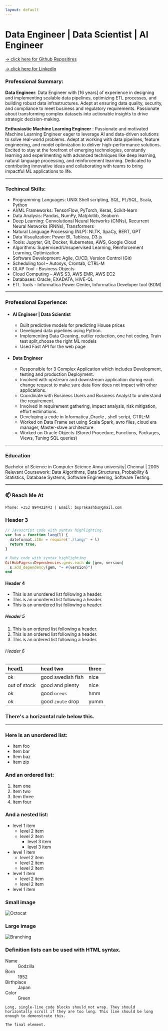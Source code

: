 ```yaml
---
layout: default
---
```


# Data Engineer | Data Scientist | AI Engineer

[-> click here for Github Repositires](https://github.com/bsprakashbs)

[-> click here for Linkedln](https://www.linkedin.com/in/prakash-bhavani-selvaraj-523a8a188/)

### Professional Summary:
**Data Engineer**:  Data Engineer with [16 years] of experience in designing and implementing scalable data pipelines, optimizing ETL processes, and building robust data infrastructures. Adept at ensuring data quality, security, and compliance to meet business and regulatory requirements. Passionate about transforming complex datasets into actionable insights to drive strategic decision-making.

**Enthusiastic Machine Learning Engineer** : Passionate and motivated Machine Learning Engineer eager to leverage AI and data-driven solutions to solve real-world problems. Adept at working with data pipelines, feature engineering, and model optimization to deliver high-performance solutions. Excited to stay at the forefront of emerging technologies, constantly learning and experimenting with advanced techniques like deep learning, natural language processing, and reinforcement learning. Dedicated to contributing innovative ideas and collaborating with teams to bring impactful ML applications to life.
* * *
### Techincal Skills:

*   Programming Languages: UNIX Shell scripting, SQL, PL/SQL, Scala, Python
*   AI/ML Frameworks: TensorFlow, PyTorch, Keras, Scikit-learn
*   Data Analysis: Pandas, NumPy, Matplotlib, Seaborn
*   Deep Learning: Convolutional Neural Networks (CNNs), Recurrent Neural Networks (RNNs), Transformers
*   Natural Language Processing (NLP): NLTK, SpaCy, BERT, GPT
*   Data Visualization: Power BI, Tableau, D3.js
*   Tools: Jupyter, Git, Docker, Kubernetes, AWS, Google Cloud
*   Algorithms: Supervised/Unsupervised Learning, Reinforcement Learning, Optimization
*   Software Development: Agile, CI/CD, Version Control (Git)
*   Scheduling tool – Autosys, Crontab, CTRL-M
*   OLAP Tool - Business Objects
*   Cloud Computing – AWS S3, AWS EMR, AWS EC2
*   Databases: Oracle, EXADATA, HIVE-QL 
*   ETL Tools - Informatica Power Center, Informatica Developer tool (BDM) 
 * * *
### Professional Experience:
- #### AI Engineer | Data Scientist
  
  - Built predictive models for predicting House prices
  - Developed data pipelines using Python.
  - Implementing Data Cleaning, outlier reduction, one hot coding, Train test split,choose the right ML models
  - Used Fast API for the web page

- #### Data Engineer
  - Responsible for 3 Complex Application which includes Development, testing and production Deployment.
  - Involved with upstream and downstream application during each change request to make sure data flow does not impact with other applications.
  - Coordinate with Business Users and Business Analyst to understand the requirement.
  - Involved in requirement gathering, impact analysis, risk mitigation, effort estimations.
  - Developing a code in Informatica ,Oracle , shell script, CTRL-M   
  - Worked on Data Frame set using Scala Spark, avro files, cloud era manager, Master-slave architecture
  - Worked on Oracle Objects (Stored Procedure, Functions, Packages, Views, Tuning SQL queries)
* * *
### Education

Bachelor of Science in Computer Science
Anna university| Chennai | 2005
Relevant Coursework: Data Algorithms, Data Structures, Probability & Statistics, Database Systems, Software Engineering, Software Testing.
* * *
###  📫 Reach Me At
```
Phone: +353 894422443 | Email: bsprakashbs@gmail.com
```
### Header 3

```js
// Javascript code with syntax highlighting.
var fun = function lang(l) {
  dateformat.i18n = require('./lang/' + l)
  return true;
}
```

```ruby
# Ruby code with syntax highlighting
GitHubPages::Dependencies.gems.each do |gem, version|
  s.add_dependency(gem, "= #{version}")
end
```

#### Header 4

*   This is an unordered list following a header.
*   This is an unordered list following a header.
*   This is an unordered list following a header.

##### Header 5

1.  This is an ordered list following a header.
2.  This is an ordered list following a header.
3.  This is an ordered list following a header.

###### Header 6

| head1        | head two          | three |
|:-------------|:------------------|:------|
| ok           | good swedish fish | nice  |
| out of stock | good and plenty   | nice  |
| ok           | good `oreos`      | hmm   |
| ok           | good `zoute` drop | yumm  |

### There's a horizontal rule below this.

* * *

### Here is an unordered list:

*   Item foo
*   Item bar
*   Item baz
*   Item zip

### And an ordered list:

1.  Item one
1.  Item two
1.  Item three
1.  Item four

### And a nested list:

- level 1 item
  - level 2 item
  - level 2 item
    - level 3 item
    - level 3 item
- level 1 item
  - level 2 item
  - level 2 item
  - level 2 item
- level 1 item
  - level 2 item
  - level 2 item
- level 1 item

### Small image

![Octocat](https://github.githubassets.com/images/icons/emoji/octocat.png)

### Large image

![Branching](https://guides.github.com/activities/hello-world/branching.png)


### Definition lists can be used with HTML syntax.

<dl>
<dt>Name</dt>
<dd>Godzilla</dd>
<dt>Born</dt>
<dd>1952</dd>
<dt>Birthplace</dt>
<dd>Japan</dd>
<dt>Color</dt>
<dd>Green</dd>
</dl>

```
Long, single-line code blocks should not wrap. They should horizontally scroll if they are too long. This line should be long enough to demonstrate this.
```

```
The final element.
```
